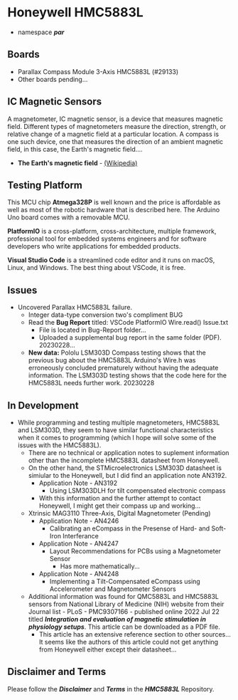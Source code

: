 # Honeywell HMC5883L

- namespace ***par***

## Boards

- Parallax Compass Module 3-Axis HMC5883L (#29133)
- Other boards pending...

## IC Magnetic Sensors

A magnetometer, IC magnetic sensor, is a device that measures magnetic field. Different types of magnetometers measure the direction, strength, or relative change of a magnetic field at a particular location. A compass is one such device, one that measures the direction of an ambient magnetic field, in this case, the Earth's magnetic field....

- **The Earth's magnetic field** - [(Wikipedia)](https://en.wikipedia.org/wiki/Earth%27s_magnetic_field)

## Testing Platform

This MCU chip **Atmega328P** is well known and the price is affordable as well as most of the robotic hardware that is described here. The Arduino Uno board comes with a removable MCU.

**PlatformIO** is a cross-platform, cross-architecture, multiple framework, professional tool for embedded systems engineers and for software developers who write applications for embedded products. 

**Visual Studio Code** is a streamlined code editor and it runs on macOS, Linux, and Windows. The best thing about VSCode, it is free.

## Issues

- Uncovered Parallax HMC5883L failure.
    - Integer data-type conversion two's compliment BUG
    - Read the  **Bug Report** titled: VSCode PlatformIO Wire.read() Issue.txt
        - File is located in Bug-Report folder...
        - Uploaded a supplemental bug report in the same folder (PDF). 20230228...
    - **New data:** Pololu LSM303D Compass testing shows that the previous bug about the HMC5883L Arduino's Wire.h was erroneously concluded prematurely without having the adequate information. The LSM303D testing shows that the code here for the HMC5883L needs further work. 20230228
  
## In Development

- While programming and testing multiple magnetometers, HMC5883L and LSM303D, they seem to have similar functional characteristics when it comes to programming (which I hope will solve some of the issues with the HMC5883L). 
    - There are no technical or application notes to suplement information other than the incomplete HMC5883L datasheet from Honeywell.
    - On the other hand, the STMicroelectronics LSM303D datasheet is simiular to the Honeywell, but I did find an application note AN3192.
        - Application Note - AN3192
            - Using LSM303DLH for tilt compensated electronic compass
        - With this information and the further attempt to contact Honeywell, I might get their compass up and working...
    - Xtrinsic MAG3110 Three-Axis, Digital Magnetometer (Pending)
        - Application Note - AN4246
            - Calibrating an eCompass in the Presense of Hard- and Soft-Iron Interferance
        - Application Note - AN4247
            - Layout Recommendations for PCBs using a Magnetometer Sensor
                - Has more mathematically...
        - Application Note - AN4248
            - Implementing a Tilt-Compensated eCompass using Accelerometer and Magnetometer Sensors
    - Additional information was found for QMC5883L and HMC5883L sensors from National Library of Medicine (NIH) website from their Journal list - PLoS - PMC9307166 - published online 2022 Jul 22 titled ***Integration and evaluation of magnetic stimulation in physiology setups***. This article can be downloaded as a PDF file.
        - This article has an extensive reference section to other sources... It seems like the authors of this article could not get anything from Honeywell either except their datasheet...

## Disclaimer and Terms

Please follow the ***Disclaimer*** and ***Terms*** in the ***HMC5883L*** Repository.
